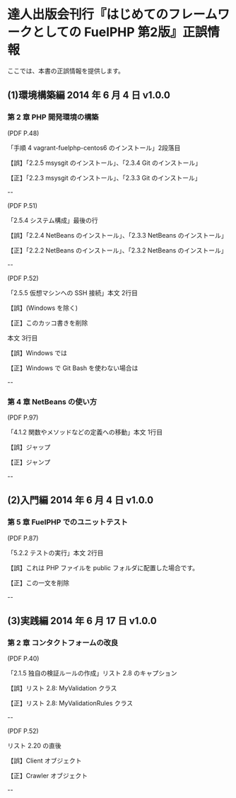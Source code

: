# 達人出版会刊行『はじめてのフレームワークとしての FuelPHP 第2版』正誤情報

ここでは、本書の正誤情報を提供します。

## (1)環境構築編 2014 年 6 月 4 日 v1.0.0

### 第 2 章 PHP 開発環境の構築

(PDF P.48)

「手順 4 vagrant-fuelphp-centos6 のインストール」2段落目

【誤】「2.2.5 msysgit のインストール」、「2.3.4 Git のインストール」

【正】「2.2.3 msysgit のインストール」、「2.3.3 Git のインストール」

--

(PDF P.51)

「2.5.4 システム構成」最後の行

【誤】「2.2.4 NetBeans のインストール」、「2.3.3 NetBeans のインストール」

【正】「2.2.2 NetBeans のインストール」、「2.3.2 NetBeans のインストール」

--

(PDF P.52)

「2.5.5 仮想マシンへの SSH 接続」本文 2行目

【誤】(Windows を除く)

【正】このカッコ書きを削除

本文 3行目

【誤】Windows では

【正】Windows で Git Bash を使わない場合は

--

### 第 4 章 NetBeans の使い方

(PDF P.97)

「4.1.2 関数やメソッドなどの定義への移動」本文 1行目

【誤】ジャップ

【正】ジャンプ

--

## (2)入門編 2014 年 6 月 4 日 v1.0.0

### 第 5 章 FuelPHP でのユニットテスト

(PDF P.87)

「5.2.2 テストの実行」本文 2行目

【誤】これは PHP ファイルを public フォルダに配置した場合です。

【正】この一文を削除

--

## (3)実践編 2014 年 6 月 17 日 v1.0.0

### 第 2 章 コンタクトフォームの改良

(PDF P.40)

「2.1.5 独自の検証ルールの作成」リスト 2.8 のキャプション

【誤】リスト 2.8: MyValidation クラス

【正】リスト 2.8: MyValidationRules クラス

--

(PDF P.52)

リスト 2.20 の直後

【誤】Client オブジェクト

【正】Crawler オブジェクト

--

